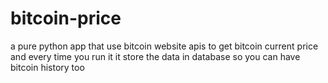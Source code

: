 # bitcoin-price
a pure python app that use bitcoin website apis to get bitcoin current price and every time you run it it store the data in database so you can have bitcoin history too
